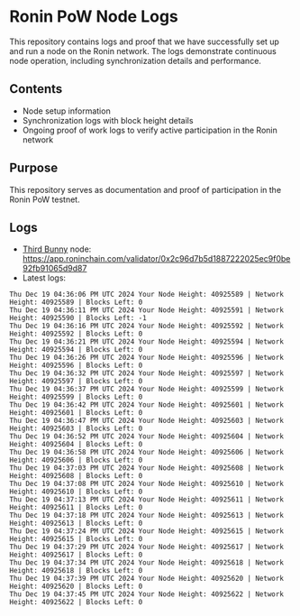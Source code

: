 # Ronin PoW Node Logs

This repository contains logs and proof that we have successfully set up and run a node on the Ronin network. The logs demonstrate continuous node operation, including synchronization details and performance.

## Contents

- Node setup information
- Synchronization logs with block height details
- Ongoing proof of work logs to verify active participation in the Ronin network

## Purpose

This repository serves as documentation and proof of participation in the Ronin PoW testnet.

## Logs

- [Third Bunny](https://thirdbunny.xyz/) node: https://app.roninchain.com/validator/0x2c96d7b5d1887222025ec9f0be92fb91065d9d87
- Latest logs:
```
Thu Dec 19 04:36:06 PM UTC 2024 Your Node Height: 40925589 | Network Height: 40925589 | Blocks Left: 0
Thu Dec 19 04:36:11 PM UTC 2024 Your Node Height: 40925591 | Network Height: 40925590 | Blocks Left: -1
Thu Dec 19 04:36:16 PM UTC 2024 Your Node Height: 40925592 | Network Height: 40925592 | Blocks Left: 0
Thu Dec 19 04:36:21 PM UTC 2024 Your Node Height: 40925594 | Network Height: 40925594 | Blocks Left: 0
Thu Dec 19 04:36:26 PM UTC 2024 Your Node Height: 40925596 | Network Height: 40925596 | Blocks Left: 0
Thu Dec 19 04:36:32 PM UTC 2024 Your Node Height: 40925597 | Network Height: 40925597 | Blocks Left: 0
Thu Dec 19 04:36:37 PM UTC 2024 Your Node Height: 40925599 | Network Height: 40925599 | Blocks Left: 0
Thu Dec 19 04:36:42 PM UTC 2024 Your Node Height: 40925601 | Network Height: 40925601 | Blocks Left: 0
Thu Dec 19 04:36:47 PM UTC 2024 Your Node Height: 40925603 | Network Height: 40925603 | Blocks Left: 0
Thu Dec 19 04:36:52 PM UTC 2024 Your Node Height: 40925604 | Network Height: 40925604 | Blocks Left: 0
Thu Dec 19 04:36:58 PM UTC 2024 Your Node Height: 40925606 | Network Height: 40925606 | Blocks Left: 0
Thu Dec 19 04:37:03 PM UTC 2024 Your Node Height: 40925608 | Network Height: 40925608 | Blocks Left: 0
Thu Dec 19 04:37:08 PM UTC 2024 Your Node Height: 40925610 | Network Height: 40925610 | Blocks Left: 0
Thu Dec 19 04:37:13 PM UTC 2024 Your Node Height: 40925611 | Network Height: 40925611 | Blocks Left: 0
Thu Dec 19 04:37:18 PM UTC 2024 Your Node Height: 40925613 | Network Height: 40925613 | Blocks Left: 0
Thu Dec 19 04:37:24 PM UTC 2024 Your Node Height: 40925615 | Network Height: 40925615 | Blocks Left: 0
Thu Dec 19 04:37:29 PM UTC 2024 Your Node Height: 40925617 | Network Height: 40925617 | Blocks Left: 0
Thu Dec 19 04:37:34 PM UTC 2024 Your Node Height: 40925618 | Network Height: 40925618 | Blocks Left: 0
Thu Dec 19 04:37:39 PM UTC 2024 Your Node Height: 40925620 | Network Height: 40925620 | Blocks Left: 0
Thu Dec 19 04:37:45 PM UTC 2024 Your Node Height: 40925622 | Network Height: 40925622 | Blocks Left: 0
```
